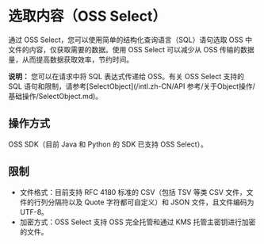 # 选取内容（OSS Select）

通过 OSS Select，您可以使用简单的结构化查询语言（SQL）语句选取 OSS 中文件的内容，仅获取需要的数据。使用 OSS Select 可以减少从 OSS 传输的数据量，从而提高数据获取效率，节约时间。

**说明：** 您可以在请求中将 SQL 表达式传递给 OSS。有关 OSS Select 支持的 SQL 语句和限制，请参考[SelectObject](/intl.zh-CN/API 参考/关于Object操作/基础操作/SelectObject.md)。

## 操作方式

OSS SDK（目前 Java 和 Python 的 SDK 已支持 OSS Select）。

## 限制

-   文件格式：目前支持 RFC 4180 标准的 CSV（包括 TSV 等类 CSV 文件，文件的行列分隔符以及 Quote 字符都可自定义）和 JSON 文件，且文件编码为 UTF-8。
-   加密方式：OSS Select 支持 OSS 完全托管和通过 KMS 托管主密钥进行加密的文件。

